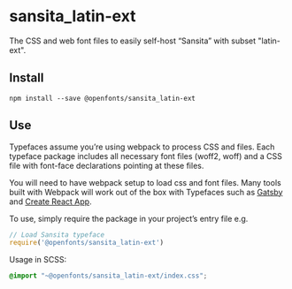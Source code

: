 
# sansita_latin-ext

The CSS and web font files to easily self-host “Sansita” with subset "latin-ext".

## Install

`npm install --save @openfonts/sansita_latin-ext`

## Use

Typefaces assume you’re using webpack to process CSS and files. Each typeface
package includes all necessary font files (woff2, woff) and a CSS file with
font-face declarations pointing at these files.

You will need to have webpack setup to load css and font files. Many tools built
with Webpack will work out of the box with Typefaces such as [Gatsby](https://github.com/gatsbyjs/gatsby)
and [Create React App](https://github.com/facebookincubator/create-react-app).

To use, simply require the package in your project’s entry file e.g.

```javascript
// Load Sansita typeface
require('@openfonts/sansita_latin-ext')
```

Usage in SCSS:
```scss
@import "~@openfonts/sansita_latin-ext/index.css";
```
